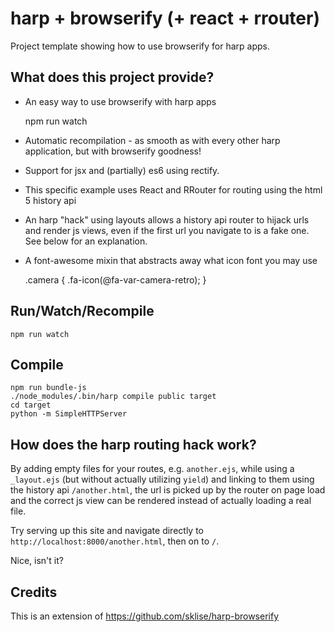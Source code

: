 # harp + browserify (+ react + rrouter)

Project template showing how to use browserify for harp apps.

## What does this project provide?

- An easy way to use browserify with harp apps

    npm run watch

- Automatic recompilation - as smooth as with every other harp application, but with browserify goodness!

- Support for jsx and (partially) es6 using rectify.

- This specific example uses React and RRouter for routing using the html 5 history api

- An harp "hack" using layouts allows a history api router to hijack urls and render js views, even if the first url you navigate to is a fake one. See below for an explanation.

- A font-awesome mixin that abstracts away what icon font you may use

    .camera {
      .fa-icon(@fa-var-camera-retro);
    }

## Run/Watch/Recompile

    npm run watch

## Compile

    npm run bundle-js
    ./node_modules/.bin/harp compile public target
    cd target
    python -m SimpleHTTPServer

## How does the harp routing hack work?

By adding empty files for your routes, e.g. `another.ejs`, while using a `_layout.ejs` (but without actually utilizing `yield`) and linking to them using the history api `/another.html`, the url is picked up by the router on page load and the correct js view can be rendered instead of actually loading a real file.

Try serving up this site and navigate directly to `http://localhost:8000/another.html`, then on to `/`.

Nice, isn't it?

## Credits

This is an extension of https://github.com/sklise/harp-browserify

